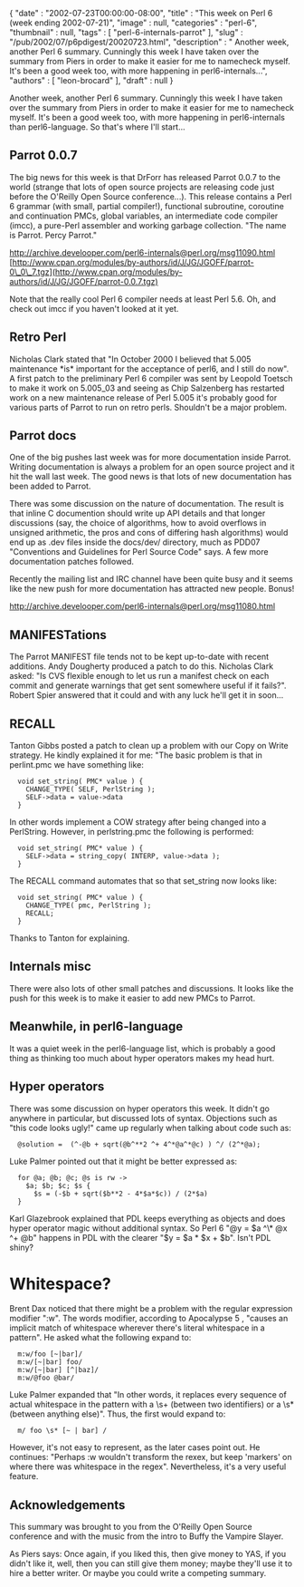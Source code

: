 {
   "date" : "2002-07-23T00:00:00-08:00",
   "title" : "This week on Perl 6 (week ending 2002-07-21)",
   "image" : null,
   "categories" : "perl-6",
   "thumbnail" : null,
   "tags" : [
      "perl-6-internals-parrot"
   ],
   "slug" : "/pub/2002/07/p6pdigest/20020723.html",
   "description" : " Another week, another Perl 6 summary. Cunningly this week I have taken over the summary from Piers in order to make it easier for me to namecheck myself. It's been a good week too, with more happening in perl6-internals...",
   "authors" : [
      "leon-brocard"
   ],
   "draft" : null
}



Another week, another Perl 6 summary. Cunningly this week I have taken over the summary from Piers in order to make it easier for me to namecheck myself. It's been a good week too, with more happening in perl6-internals than perl6-language. So that's where I'll start...

<span id="parrot_0.0.7">Parrot 0.0.7</span>
-------------------------------------------

The big news for this week is that DrForr has released Parrot 0.0.7 to the world (strange that lots of open source projects are releasing code just before the O'Reilly Open Source conference...). This release contains a Perl 6 grammar (with small, partial compiler!), functional subroutine, coroutine and continuation PMCs, global variables, an intermediate code compiler (imcc), a pure-Perl assembler and working garbage collection. "The name is Parrot. Percy Parrot."

<http://archive.develooper.com/perl6-internals@perl.org/msg11090.html>
[http://www.cpan.org/modules/by-authors/id/J/JG/JGOFF/parrot-0\_0\_7.tgz](http://www.cpan.org/modules/by-authors/id/J/JG/JGOFF/parrot-0.0.7.tgz)

Note that the really cool Perl 6 compiler needs at least Perl 5.6. Oh, and check out imcc if you haven't looked at it yet.

<span id="retro_perl">Retro Perl</span>
---------------------------------------

Nicholas Clark stated that "In October 2000 I believed that 5.005 maintenance \*is\* important for the acceptance of perl6, and I still do now". A first patch to the preliminary Perl 6 compiler was sent by Leopold Toetsch to make it work on 5.005\_03 and seeing as Chip Salzenberg has restarted work on a new maintenance release of Perl 5.005 it's probably good for various parts of Parrot to run on retro perls. Shouldn't be a major problem.

<span id="parrot_docs">Parrot docs</span>
-----------------------------------------

One of the big pushes last week was for more documentation inside Parrot. Writing documentation is always a problem for an open source project and it hit the wall last week. The good news is that lots of new documentation has been added to Parrot.

There was some discussion on the nature of documentation. The result is that inline C documention should write up API details and that longer discussions (say, the choice of algorithms, how to avoid overflows in unsigned arithmetic, the pros and cons of differing hash algorithms) would end up as .dev files inside the docs/dev/ directory, much as PDD07 "Conventions and Guidelines for Perl Source Code" says. A few more documentation patches followed.

Recently the mailing list and IRC channel have been quite busy and it seems like the new push for more documentation has attracted new people. Bonus!

<http://archive.develooper.com/perl6-internals@perl.org/msg11080.html>

<span id="manifestations">MANIFESTations</span>
-----------------------------------------------

The Parrot MANIFEST file tends not to be kept up-to-date with recent additions. Andy Dougherty produced a patch to do this. Nicholas Clark asked: "Is CVS flexible enough to let us run a manifest check on each commit and generate warnings that get sent somewhere useful if it fails?". Robert Spier answered that it could and with any luck he'll get it in soon...

<span id="recall">RECALL</span>
-------------------------------

Tanton Gibbs posted a patch to clean up a problem with our Copy on Write strategy. He kindly explained it for me: "The basic problem is that in perlint.pmc we have something like:

      void set_string( PMC* value ) {
        CHANGE_TYPE( SELF, PerlString );
        SELF->data = value->data
      }

In other words implement a COW strategy after being changed into a PerlString. However, in perlstring.pmc the following is performed:

      void set_string( PMC* value ) {
        SELF->data = string_copy( INTERP, value->data );
      }

The RECALL command automates that so that set\_string now looks like:

      void set_string( PMC* value ) {
        CHANGE_TYPE( pmc, PerlString );
        RECALL;
      }

Thanks to Tanton for explaining.

<span id="internals_misc">Internals misc</span>
-----------------------------------------------

There were also lots of other small patches and discussions. It looks like the push for this week is to make it easier to add new PMCs to Parrot.

<span id="meanwhile,_in_perl6language">Meanwhile, in perl6-language</span>
--------------------------------------------------------------------------

It was a quiet week in the perl6-language list, which is probably a good thing as thinking too much about hyper operators makes my head hurt.

<span id="hyper_operators">Hyper operators</span>
-------------------------------------------------

There was some discussion on hyper operators this week. It didn't go anywhere in particular, but discussed lots of syntax. Objections such as "this code looks ugly!" came up regularly when talking about code such as:

      @solution =  (^-@b + sqrt(@b^**2 ^+ 4^*@a^*@c) ) ^/ (2^*@a);

Luke Palmer pointed out that it might be better expressed as:

      for @a; @b; @c; @s is rw ->
        $a; $b; $c; $s {
          $s = (-$b + sqrt($b**2 - 4*$a*$c)) / (2*$a)
      }

Karl Glazebrook explained that PDL keeps everything as objects and does hyper operator magic without additional syntax. So Perl 6 "@y = $a ^\* @x ^+ @b" happens in PDL with the clearer "$y = $a \* $x + $b". Isn't PDL shiny?

<span id="whitespace">Whitespace?</span>
========================================

Brent Dax noticed that there might be a problem with the regular expression modifier ":w". The words modifier, according to Apocalypse 5 , "causes an implicit match of whitespace wherever there's literal whitespace in a pattern". He asked what the following expand to:

      m:w/foo [~|bar]/
      m:w/[~|bar] foo/
      m:w/[~|bar] [^|baz]/
      m:w/@foo @bar/

Luke Palmer expanded that "In other words, it replaces every sequence of actual whitespace in the pattern with a \\s+ (between two identifiers) or a \\s\* (between anything else)". Thus, the first would expand to:

      m/ foo \s* [~ | bar] /

However, it's not easy to represent, as the later cases point out. He continues: "Perhaps :w wouldn't transform the rexex, but keep 'markers' on where there was whitespace in the regex". Nevertheless, it's a very useful feature.

<span id="acknowledgements">Acknowledgements</span>
---------------------------------------------------

This summary was brought to you from the O'Reilly Open Source conference and with the music from the intro to Buffy the Vampire Slayer.

As Piers says: Once again, if you liked this, then give money to YAS, if you didn't like it, well, then you can still give them money; maybe they'll use it to hire a better writer. Or maybe you could write a competing summary.
